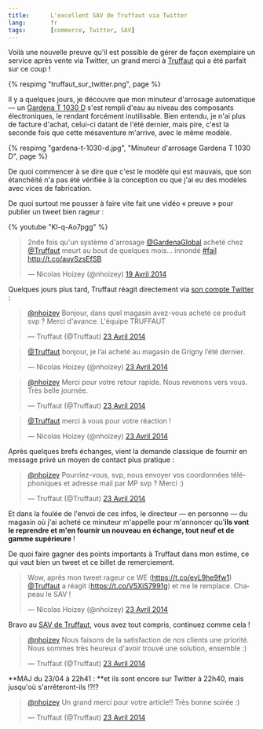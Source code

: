 ```yaml
---
title:      L'excellent SAV de Truffaut via Twitter
lang:       fr
tags:       [commerce, Twitter, SAV]
---
```

Voilà une nouvelle preuve qu'il est possible de gérer de façon exemplaire un service après vente via Twitter, un grand merci à [Truffaut](http://www.truffaut.com/) qui a été parfait sur ce coup !

{% respimg "truffaut_sur_twitter.png", page %}

Il y a quelques jours, je découvre que mon minuteur d'arrosage automatique — un [Gardena T 1030 D](http://www.gardena.com/fr/gestion-eau/arrosage-automatique/t-1030-d/) s'est rempli d'eau au niveau des composants électroniques, le rendant forcément inutilisable. Bien entendu, je n'ai plus de facture d'achat, celui-ci datant de l'été dernier, mais pire, c'est la seconde fois que cette mésaventure m'arrive, avec le même modèle.

{% respimg "gardena-t-1030-d.jpg", "Minuteur d'arrosage Gardena T 1030 D", page %}

De quoi commencer à se dire que c'est le modèle qui est mauvais, que son étanchéité n'a pas été vérifiée à la conception ou que j'ai eu des modèles avec vices de fabrication.

De quoi surtout me pousser à faire vite fait une vidéo « preuve » pour publier un tweet bien rageur :

{% youtube "Kl-q-Ao7pgg" %}

<blockquote class="twitter-tweet" data-cards="hidden" lang="fr"><p>2nde fois qu&#39;un système d&#39;arrosage <a href="https://twitter.com/GardenaGlobal">@GardenaGlobal</a> acheté chez <a href="https://twitter.com/Truffaut">@Truffaut</a> meurt au bout de quelques mois… innondé <a href="https://twitter.com/search?q=%23fail&amp;src=hash">#fail</a>&#10;<a href="http://t.co/auySzsEfSB">http://t.co/auySzsEfSB</a></p>&mdash; Nicolas Hoizey (@nhoizey) <a href="https://twitter.com/nhoizey/statuses/457608407974170624">19 Avril 2014</a></blockquote>
<script async src="//platform.twitter.com/widgets.js" charset="utf-8"></script>

Quelques jours plus tard, Truffaut réagit directement via [son compte Twitter](https://twitter.com/Truffaut) :
<blockquote class="twitter-tweet" data-conversation="none" lang="fr"><p><a href="https://twitter.com/nhoizey">@nhoizey</a> Bonjour, dans quel magasin avez-vous acheté ce produit svp ? Merci d&#39;avance. L&#39;équipe TRUFFAUT</p>&mdash; Truffaut (@Truffaut) <a href="https://twitter.com/Truffaut/statuses/458946154152361984">23 Avril 2014</a></blockquote>
<script async src="//platform.twitter.com/widgets.js" charset="utf-8"></script>

<blockquote class="twitter-tweet" data-conversation="none" lang="fr"><p><a href="https://twitter.com/Truffaut">@Truffaut</a> bonjour, je l’ai acheté au magasin de Grigny l’été dernier.</p>&mdash; Nicolas Hoizey (@nhoizey) <a href="https://twitter.com/nhoizey/statuses/458946335132352512">23 Avril 2014</a></blockquote>
<script async src="//platform.twitter.com/widgets.js" charset="utf-8"></script>

<blockquote class="twitter-tweet" data-conversation="none" lang="fr"><p><a href="https://twitter.com/nhoizey">@nhoizey</a> Merci pour votre retour rapide. Nous revenons vers vous. Très belle journée.</p>&mdash; Truffaut (@Truffaut) <a href="https://twitter.com/Truffaut/statuses/458946488295776256">23 Avril 2014</a></blockquote>
<script async src="//platform.twitter.com/widgets.js" charset="utf-8"></script>

<blockquote class="twitter-tweet" data-conversation="none" lang="fr"><p><a href="https://twitter.com/Truffaut">@Truffaut</a> merci à vous pour votre réaction !</p>&mdash; Nicolas Hoizey (@nhoizey) <a href="https://twitter.com/nhoizey/statuses/458946567463256064">23 Avril 2014</a></blockquote>
<script async src="//platform.twitter.com/widgets.js" charset="utf-8"></script>

Après quelques brefs échanges, vient la demande classique de fournir en message privé un moyen de contact plus pratique :

<blockquote class="twitter-tweet" data-conversation="none" lang="fr"><p><a href="https://twitter.com/nhoizey">@nhoizey</a> Pourriez-vous, svp, nous envoyer vos coordonnées téléphoniques et adresse mail par MP svp ? Merci :)</p>&mdash; Truffaut (@Truffaut) <a href="https://twitter.com/Truffaut/statuses/458948224137854976">23 Avril 2014</a></blockquote>
<script async src="//platform.twitter.com/widgets.js" charset="utf-8"></script>

Et dans la foulée de l'envoi de ces infos, le directeur — en personne — du magasin où j'ai acheté ce minuteur m'appelle pour m'annoncer qu'**ils vont le reprendre et m'en fournir un nouveau en échange, tout neuf et de gamme supérieure** !

De quoi faire gagner des points importants à Truffaut dans mon estime, ce qui vaut bien un tweet et ce billet de remerciement.

<blockquote class="twitter-tweet" lang="fr"><p>Wow, après mon tweet rageur ce WE (<a href="https://t.co/evL9he9fw1">https://t.co/evL9he9fw1</a>) <a href="https://twitter.com/Truffaut">@Truffaut</a> a réagit (<a href="https://t.co/V5XiS7991g">https://t.co/V5XiS7991g</a>) et me le remplace. Chapeau le SAV !</p>&mdash; Nicolas Hoizey (@nhoizey) <a href="https://twitter.com/nhoizey/statuses/458959909166780416">23 Avril 2014</a></blockquote>
<script async src="//platform.twitter.com/widgets.js" charset="utf-8"></script>

Bravo au [SAV de Truffaut](http://www.truffaut.com/services/Pages/service-apres-vente.aspx), vous avez tout compris, continuez comme cela !

<blockquote class="twitter-tweet" data-conversation="none" lang="fr"><p><a href="https://twitter.com/nhoizey">@nhoizey</a> Nous faisons de la satisfaction de nos clients une priorité. Nous sommes très heureux d&#39;avoir trouvé une solution, ensemble :)</p>&mdash; Truffaut (@Truffaut) <a href="https://twitter.com/Truffaut/statuses/458960891816706048">23 Avril 2014</a></blockquote>
<script async src="//platform.twitter.com/widgets.js" charset="utf-8"></script>

**MAJ du 23/04 à 22h41 : **et ils sont encore sur Twitter à 22h40, mais jusqu'où s'arrêteront-ils !?!?

<blockquote class="twitter-tweet" lang="fr"><p><a href="https://twitter.com/nhoizey">@nhoizey</a> Un grand merci pour votre article!! Très bonne soirée :)</p>&mdash; Truffaut (@Truffaut) <a href="https://twitter.com/Truffaut/statuses/459069341854859265">23 Avril 2014</a></blockquote>
<script async src="//platform.twitter.com/widgets.js" charset="utf-8"></script>
